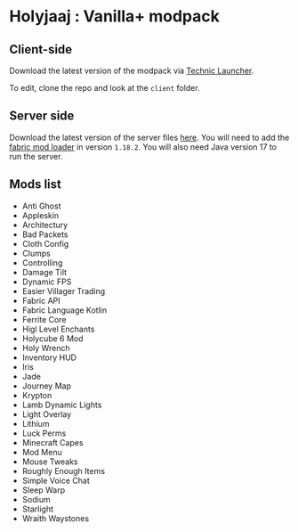 # Holyjaaj : Vanilla+ modpack

## Client-side
Download the latest version of the modpack via [Technic Launcher](https://www.technicpack.net/modpack/holyjaaj.1931807).

To edit, clone the repo and look at the `client` folder.

## Server side
Download the latest version of the server files [here](https://github.com/Captn138/holyjaaj-vanillaplus-modpack/raw/main/server/server.zip).
You will need to add the [fabric mod loader](https://fabricmc.net/) in version `1.18.2`.
You will also need Java version 17 to run the server.

## Mods list
- Anti Ghost
- Appleskin
- Architectury
- Bad Packets
- Cloth Config
- Clumps
- Controlling
- Damage Tilt
- Dynamic FPS
- Easier Villager Trading
- Fabric API
- Fabric Language Kotlin
- Ferrite Core
- Higl Level Enchants
- Holycube 6 Mod
- Holy Wrench
- Inventory HUD
- Iris
- Jade
- Journey Map
- Krypton
- Lamb Dynamic Lights
- Light Overlay
- Lithium
- Luck Perms
- Minecraft Capes
- Mod Menu
- Mouse Tweaks
- Roughly Enough Items
- Simple Voice Chat
- Sleep Warp
- Sodium
- Starlight
- Wraith Waystones
